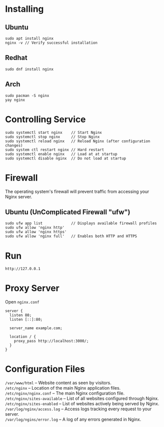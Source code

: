 # Installing
## Ubuntu
	sudo apt install nginx
	nginx -v // Verify successful installation
	
## Redhat
	sudo dnf install nginx

## Arch
	sudo pacman -S nginx
	yay nginx

# Controlling Service

	sudo systemctl start nginx    // Start Nginx
	sudo systemctl stop nginx     // Stop Nginx
	sudo systemctl reload nginx   // Reload Nginx (after configuration changes)
	sudo system ctl restart nginx // Hard restart
	sudo systemctl enable nginx   // Load at at startup
	sudo systemctl disable nginx  // Do not load at startup
	
# Firewall
The operating system's firewall will prevent traffic from accessing your Nginx server.

## Ubuntu (UnComplicated Firewall "ufw")
	sudo ufw app list             // Displays available firewall profiles
	sudo ufw allow 'nginx http'
	sudo ufw allow 'nginx https'
	sudo ufw allow 'nginx full'   // Enables both HTTP and HTTPS

# Run
	http://127.0.0.1

# Proxy Server
Open `nginx.conf`


    server {
      listen 80;
      listen [::]:80;

      server_name example.com;

      location / {
        proxy_pass http://localhost:3000/;
      }
    }

# Configuration Files
`/var/www/html` – Website content as seen by visitors.  
`/etc/nginx` – Location of the main Nginx application files.  
`/etc/nginx/nginx.conf` – The main Nginx configuration file.  
`/etc/nginx/sites-available` – List of all websites configured through Nginx.  
`/etc/nginx/sites-enabled` – List of websites actively being served by Nginx.  
`/var/log/nginx/access.log` – Access logs tracking every request to your server.  
`/var/log/ngins/error.log` – A log of any errors generated in Nginx.  
